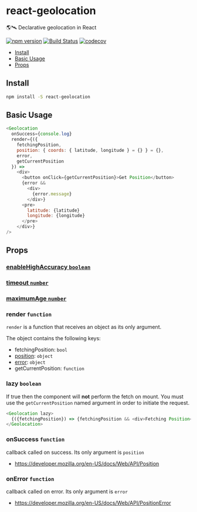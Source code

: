 

# react-geolocation
🌎🛰 Declarative geolocation in React

[![npm version](https://badge.fury.io/js/react-geolocation.svg)](https://badge.fury.io/js/react-geolocation)
[![Build Status](https://travis-ci.org/tkh44/react-geolocation.svg?branch=master)](https://travis-ci.org/tkh44/react-geolocation)
[![codecov](https://codecov.io/gh/tkh44/react-geolocation/branch/master/graph/badge.svg)](https://codecov.io/gh/tkh44/react-geolocation)

-   [Install](#install)
-   [Basic Usage](#basic-usage)
-   [Props](#props)

## Install

```bash
npm install -S react-geolocation
```

## Basic Usage
```javascript
<Geolocation
  onSuccess={console.log}
  render={({
    fetchingPosition,
    position: { coords: { latitude, longitude } = {} } = {},
    error,
    getCurrentPosition
  }) =>
    <div>
      <button onClick={getCurrentPosition}>Get Position</button>
      {error &&
        <div>
          {error.message}
        </div>}
      <pre>
        latitude: {latitude}
        longitude: {longitude}
      </pre>
    </div>}
/>
```

## Props

### [enableHighAccuracy `boolean`](https://developer.mozilla.org/en-US/docs/Web/API/PositionOptions/enableHighAccuracy)


### [timeout `number`](https://developer.mozilla.org/en-US/docs/Web/API/PositionOptions/timeout)


### [maximumAge `number`](https://developer.mozilla.org/en-US/docs/Web/API/PositionOptions/maximumAge)


### render `function`

`render` is a function that receives an object as its only argument.

The object contains the following keys:

- fetchingPosition: `bool`
- [position](https://developer.mozilla.org/en-US/docs/Web/API/Position): `object`
- [error](https://developer.mozilla.org/en-US/docs/Web/API/PositionError): `object`
- getCurrentPosition: `function`


### lazy `boolean`

If true then the component will **not** perform the fetch on mount. 
You must use the `getCurrentPosition` named argument in order to initiate the request.

```javascript
<Geolocation lazy>
  {({fetchingPosition}) => {fetchingPosition && <div>Fetching Position</div>}} // renders nothing, fetch was not started
</Geolocation>
```


### onSuccess `function`

callback called on success. Its only argument is `position`

- https://developer.mozilla.org/en-US/docs/Web/API/Position

### onError `function`

callback called on error. Its only argument is `error`

- https://developer.mozilla.org/en-US/docs/Web/API/PositionError

